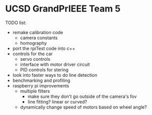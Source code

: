 # UCSD GrandPrIEEE Team 5

TODO list:
* remake calibration code
  * camera constants
  * homography
* port the rpiTest code into c++
* controls for the car
  * servo controls
  * interface with motor driver circuit
  * PID controls for stering
* look into faster ways to do line detection
* benchmarking and profiling
* raspberry pi improvements
  * multiple filters
    * make sure they don't go outside of the camera's fov
    * line fitting? linear or curved?
  * dynamically change speed of motors based on wheel angle?
